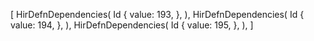 [
    HirDefnDependencies(
        Id {
            value: 193,
        },
    ),
    HirDefnDependencies(
        Id {
            value: 194,
        },
    ),
    HirDefnDependencies(
        Id {
            value: 195,
        },
    ),
]